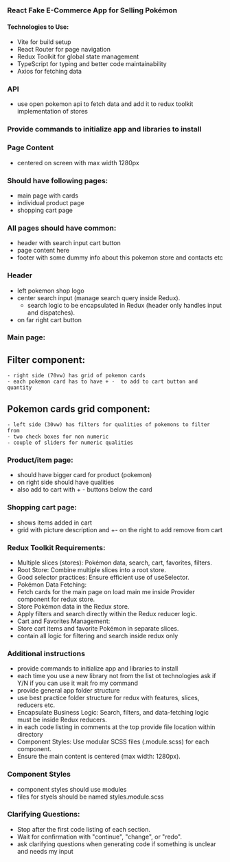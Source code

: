 ### React Fake E-Commerce App for Selling Pokémon

#### Technologies to Use:
- Vite for build setup
- React Router for page navigation
- Redux Toolkit for global state management
- TypeScript for typing and better code maintainability
- Axios for fetching data

### API
  - use open pokemon api to fetch data and add it to redux toolkit implementation of stores

### Provide commands to initialize app and libraries to install

### Page Content
  - centered on screen with max width 1280px

### Should have following pages:
  - main page with cards
  - individual product page
  - shopping cart page

### All pages should have common:
  - header with search input cart button
  - page content here
  - footer with some dummy info about this pokemon store and contacts etc

### Header
  - left pokemon shop logo
  - center search input (manage search query inside Redux).
    - search logic to be encapsulated in Redux (header only handles input and dispatches).
  - on far right cart button

### Main page:
  ## Filter component:
    - right side (70vw) has grid of pokemon cards
    - each pokemon card has to have + -  to add to cart button and quantity
  
  ## Pokemon cards grid component:
    - left side (30vw) has filters for qualities of pokemons to filter from
    - two check boxes for non numeric
    - couple of sliders for numeric qualities

### Product/item page:
  - should have bigger card for product (pokemon)
  - on right side should have qualities
  - also add to cart with + - buttons below the card


### Shopping cart page:
  - shows items added in cart
  - grid with picture description and +- on the right to add remove from cart


### Redux Toolkit Requirements:
  - Multiple slices (stores): Pokémon data, search, cart, favorites, filters.
  - Root Store: Combine multiple slices into a root store.
  - Good selector practices: Ensure efficient use of useSelector.
  - Pokémon Data Fetching:
  - Fetch cards for the main page on load main me inside Provider component for redux store.
  - Store Pokémon data in the Redux store.
  - Apply filters and search directly within the Redux reducer logic.
  - Cart and Favorites Management:
  - Store cart items and favorite Pokémon in separate slices.
  - contain all logic for filtering and search inside redux only

### Additional instructions
  - provide commands to initialize app and libraries to install
  - each time you use a new library not from the list ot technologies ask if Y/N if you can use it wait fro my command
  - provide general app folder structure
  - use best practice folder structure for redux with features, slices, reducers etc.
  - Encapsulate Business Logic: Search, filters, and data-fetching logic must be inside Redux reducers.
  - in each code listing in comments at the top provide file location within directory
  - Component Styles: Use modular SCSS files (.module.scss) for each component.
  - Ensure the main content is centered (max width: 1280px).

### Component Styles
  - component styles should use modules
  - files for styels should be named styles.module.scss

### Clarifying Questions:
  - Stop after the first code listing of each section.
  - Wait for confirmation with "continue", "change", or "redo".
  - ask clarifying questions when generating code if something is unclear and needs my input

